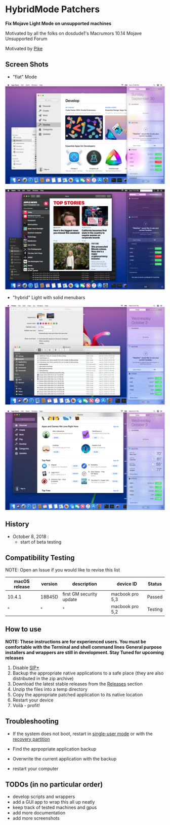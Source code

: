 # HybridMode Patchers

**Fix Mojave Light Mode on unsupported machines**

Motivated by all the folks on dosdude1's Macrumors 10.14 Mojave Unsupported Forum

Motivated by [Pike](https://pikeralpha.wordpress.com/2017/01/30/4398)

## Screen Shots

* "flat" Mode

![alt tag](Resources/ScreenShot-LightMode.png)

![alt tag](Resources/ScreenShot-DarkMode.png)

* "hybrid" Light with solid menubars

![alt tag](Resources/hybrid1.png)

![alt tag](Resources/hybrid2.png)

## History

* October 8, 2018 : 
  * start of beta testing

## Compatibility Testing

NOTE: Open an Issue if you would like to revise this list

|macOS release|version|description|device ID|Status|
|-------------|-------|-----------|---------|------|
|10.4.1|18B45D|first GM security update|macbook pro 5,3|Passed|
|"|"|"|macbook pro 5,2|Testing|

## How to use

**NOTE: These instructions are for experienced users. You must be comfortable with the Terminal and shell command lines**
**General purpose installers and wrappers are still in development.  Stay Tuned for upcoming releases**

1. Disable [SIP](https://developer.apple.com/library/content/documentation/Security/Conceptual/System_Integrity_Protection_Guide/ConfiguringSystemIntegrityProtection/ConfiguringSystemIntegrityProtection.html)[*](https://en.wikipedia.org/wiki/System_Integrity_Protection)
2. Backup the appropriate native applications to a safe place (they are also distributed in the zip archive)
3. Download the latest stable releases from the [Releases](https://github.com/aonez/NightShiftPatcher/releases) section
4. Unzip the files into a temp directory
5. Copy the appropriate patched application to its native location
6. Restart your device
7. Voilà - profit!

## Troubleshooting

* If the system does not boot, restart in [single-user mode](https://support.apple.com/en-bh/HT201573) or with the [recovery partition](https://support.apple.com/en-us/HT201314)

* Find the aprpopriate application backup
* Overwrite the current application with the backup
* restart your computer

## TODOs (in no particular order)

* develop scripts and wrappers
* add a GUI app to wrap this all up neatly
* keep track of tested machines and gpus
* add more documentation
* add more screenshots
